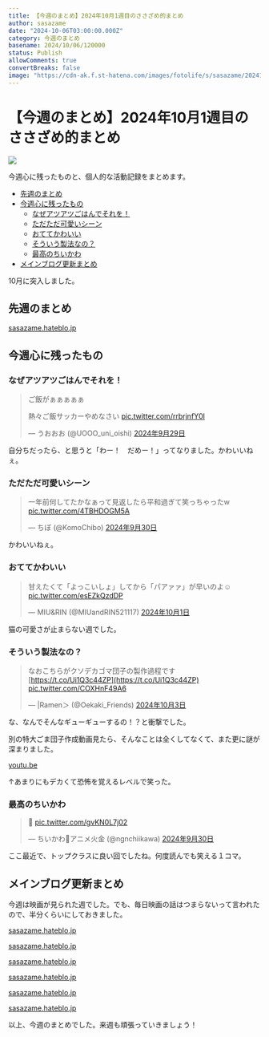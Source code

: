 ```yaml
---
title: 【今週のまとめ】2024年10月1週目のささざめ的まとめ
author: sasazame
date: "2024-10-06T03:00:00.000Z"
category: 今週のまとめ
basename: 2024/10/06/120000
status: Publish
allowComments: true
convertBreaks: false
image: "https://cdn-ak.f.st-hatena.com/images/fotolife/s/sasazame/20241006/20241006075830.png"
---
```

# 【今週のまとめ】2024年10月1週目のささざめ的まとめ

![](https://cdn-ak.f.st-hatena.com/images/fotolife/s/sasazame/20241006/20241006075830.png)

今週心に残ったものと、個人的な活動記録をまとめます。

<!-- Extended Body -->

-   [先週のまとめ](#先週のまとめ)
-   [今週心に残ったもの](#今週心に残ったもの)
    -   [なぜアツアツごはんでそれを！](#なぜアツアツごはんでそれを)
    -   [ただただ可愛いシーン](#ただただ可愛いシーン)
    -   [おててかわいい](#おててかわいい)
    -   [そういう製法なの？](#そういう製法なの)
    -   [最高のちいかわ](#最高のちいかわ)
-   [メインブログ更新まとめ](#メインブログ更新まとめ)

10月に突入しました。

## 先週のまとめ

[sasazame.hateblo.jp](https://sasazame.hateblo.jp/entry/2024/09/29/120000)

## 今週心に残ったもの

### なぜアツアツごはんでそれを！

> ご飯がぁぁぁぁぁ  
>   
> 熱々ご飯サッカーやめなさい [pic.twitter.com/rrbrjnfY0l](https://t.co/rrbrjnfY0l)
> 
> — うおおお (@UOOO\_uni\_oishi) [2024年9月29日](https://twitter.com/UOOO_uni_oishi/status/1840363235108864218?ref_src=twsrc%5Etfw)

自分ちだったら、と思うと「わー！　だめー！」ってなりました。かわいいねぇ。

  

### ただただ可愛いシーン

> 一年前何してたかなぁって見返したら平和過ぎて笑っちゃったw [pic.twitter.com/4TBHDOGM5A](https://t.co/4TBHDOGM5A)
> 
> — ちぼ (@KomoChibo) [2024年9月30日](https://twitter.com/KomoChibo/status/1840563819145506817?ref_src=twsrc%5Etfw)

かわいいねぇ。

  

### おててかわいい

> 甘えたくて「よっこいしょ」してから「パアァァ」が早いのよ☺️ [pic.twitter.com/esEZkQzdDP](https://t.co/esEZkQzdDP)
> 
> — MIU&RIN (@MIUandRIN521117) [2024年10月1日](https://twitter.com/MIUandRIN521117/status/1841067494104318283?ref_src=twsrc%5Etfw)

猫の可愛さが止まらない週でした。

  

### そういう製法なの？

> なおこちらがクソデカゴマ団子の製作過程です [https://t.co/Ui1Q3c44ZP](https://t.co/Ui1Q3c44ZP) [pic.twitter.com/COXHnF49A6](https://t.co/COXHnF49A6)
> 
> — |Ramen＞ (@Oekaki\_Friends) [2024年10月3日](https://twitter.com/Oekaki_Friends/status/1841666145033847254?ref_src=twsrc%5Etfw)

な、なんでそんなギューギューするの！？と衝撃でした。

別の特大ごま団子作成動画見たら、そんなことは全くしてなくて、また更に謎が深まりました。

[youtu.be](https://youtu.be/B90Myk5G-xA?si=uG6_QaebPtn7LBQz)

↑あまりにもデカくて恐怖を覚えるレベルで笑った。

  

### 最高のちいかわ

> 🕺 [pic.twitter.com/gvKN0L7j02](https://t.co/gvKN0L7j02)
> 
> — ちいかわ💫アニメ火金 (@ngnchiikawa) [2024年9月30日](https://twitter.com/ngnchiikawa/status/1840665617533399420?ref_src=twsrc%5Etfw)

ここ最近で、トップクラスに良い回でしたね。何度読んでも笑える１コマ。

  

## メインブログ更新まとめ

今週は映画が見られた週でした。でも、毎日映画の話はつまらないって言われたので、半分くらいにしておきました。

[sasazame.hateblo.jp](https://sasazame.hateblo.jp/entry/2024/09/30/120000)

[sasazame.hateblo.jp](https://sasazame.hateblo.jp/entry/2024/10/01/232053)

[sasazame.hateblo.jp](https://sasazame.hateblo.jp/entry/2024/10/02/120000)

[sasazame.hateblo.jp](https://sasazame.hateblo.jp/entry/2024/10/03/225708)

[sasazame.hateblo.jp](https://sasazame.hateblo.jp/entry/2024/10/04/120000)

[sasazame.hateblo.jp](https://sasazame.hateblo.jp/entry/2024/10/05/225612)

  

以上、今週のまとめでした。来週も頑張っていきましょう！